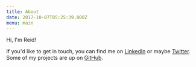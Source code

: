 ```yaml
---
title: About
date: 2017-10-07T05:25:39.000Z
menu: main
---
```


Hi, I'm Reid!

If you'd like to get in touch, you can find me on [LinkedIn](https://www.linkedin.com/in/reidmitchell/) or maybe [Twitter](https://twitter.com/r3idm). Some of my projects are up on [GitHub](https://github.com/reid47).
